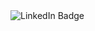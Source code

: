 <img src="https://img.shields.io/badge/LinkedIn-blue?style=for-the-badge&logo=linkedin&logoColor=white" alt="LinkedIn Badge"/>
